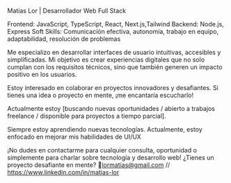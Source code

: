 Matias Lor | Desarrollador Web Full Stack 

Frontend: JavaScript, TypeScript, React, Next.js,Tailwind
Backend: Node.js, Express
Soft Skills: Comunicación efectiva, autonomía, trabajo en equipo, adaptabilidad, resolución de problemas

Me especializo en desarrollar interfaces de usuario intuitivas, accesibles y simplificadas. Mi objetivo es crear experiencias digitales que no solo cumplan con los requisitos técnicos, sino que también generen un impacto positivo en los usuarios.


Estoy interesado en colaborar en proyectos innovadores y desafiantes. Si tienes una idea o proyecto en mente, ¡me encantaría escucharlo!

Actualmente estoy [buscando nuevas oportunidades / abierto a trabajos freelance / disponible para proyectos a tiempo parcial].

Siempre estoy aprendiendo nuevas tecnologías. Actualmente, estoy enfocado en mejorar mis habilidades de UI/UX

¡No dudes en contactarme para cualquier consulta, oportunidad o simplemente para charlar sobre tecnología y desarrollo web!
 ¿Tienes un proyecto desafiante en mente?   📧lormatias@gmail.com // https://www.linkedin.com/in/matias-lor
